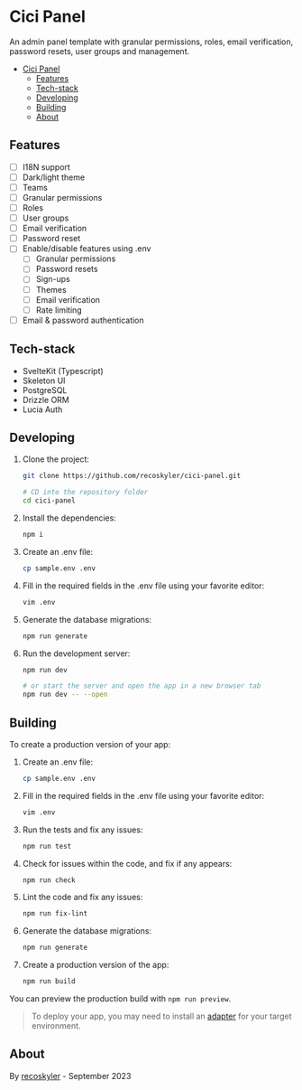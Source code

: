 # Cici Panel

An admin panel template with granular permissions, roles, email verification, password resets, user groups and management.

- [Cici Panel](#cici-panel)
  - [Features](#features)
  - [Tech-stack](#tech-stack)
  - [Developing](#developing)
  - [Building](#building)
  - [About](#about)

## Features

- [ ] I18N support
- [ ] Dark/light theme
- [ ] Teams
- [ ] Granular permissions
- [ ] Roles
- [ ] User groups
- [ ] Email verification
- [ ] Password reset
- [ ] Enable/disable features using .env
  - [ ] Granular permissions
  - [ ] Password resets
  - [ ] Sign-ups
  - [ ] Themes
  - [ ] Email verification
  - [ ] Rate limiting
- [ ] Email & password authentication

## Tech-stack

- SvelteKit (Typescript)
- Skeleton UI
- PostgreSQL
- Drizzle ORM
- Lucia Auth

## Developing

1. Clone the project:

    ```bash
    git clone https://github.com/recoskyler/cici-panel.git

    # CD into the repository folder
    cd cici-panel
    ```

2. Install the dependencies:

    ```bash
    npm i
    ```

3. Create an .env file:

    ```bash
    cp sample.env .env
    ```

4. Fill in the required fields in the .env file using your favorite editor:

    ```bash
    vim .env
    ```

5. Generate the database migrations:

    ```bash
    npm run generate
    ```

6. Run the development server:

    ```bash
    npm run dev

    # or start the server and open the app in a new browser tab
    npm run dev -- --open
    ```

## Building

To create a production version of your app:

1. Create an .env file:

    ```bash
    cp sample.env .env
    ```

2. Fill in the required fields in the .env file using your favorite editor:

    ```bash
    vim .env
    ```

3. Run the tests and fix any issues:

    ```bash
    npm run test
    ```

4. Check for issues within the code, and fix if any appears:

    ```bash
    npm run check
    ```

5. Lint the code and fix any issues:

    ```bash
    npm run fix-lint
    ```

6. Generate the database migrations:

    ```bash
    npm run generate
    ```

7. Create a production version of the app:

    ```bash
    npm run build
    ```

You can preview the production build with `npm run preview`.

> To deploy your app, you may need to install an [adapter](https://kit.svelte.dev/docs/adapters) for your target environment.

## About

By [recoskyler](https://github.com/recoskyler) - September 2023
